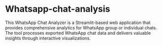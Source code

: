 # Whatsapp-chat-analysis
This WhatsApp Chat Analyzer is a Streamlit-based web application that provides comprehensive analytics for WhatsApp group or individual chats. The tool processes exported WhatsApp chat data and delivers valuable insights through interactive visualizations.
